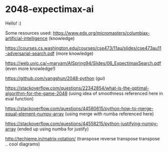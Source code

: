 # 2048-expectimax-ai

Hello! :)

Some resources used:
https://www.edx.org/micromasters/columbiax-artificial-intelligence (knowledge)

https://courses.cs.washington.edu/courses/cse473/11au/slides/cse473au11-adversarial-search.pdf (more knowledge)

https://web.uvic.ca/~maryam/AISpring94/Slides/06_ExpectimaxSearch.pdf (even more knowledge!)

https://github.com/yangshun/2048-python (gui)

https://stackoverflow.com/questions/22342854/what-is-the-optimal-algorithm-for-the-game-2048 (using idea of smoothness referenced here in eval function)

https://stackoverflow.com/questions/44580615/python-how-to-merge-equal-element-numpy-array (using merge with numba referenced here)

https://stackoverflow.com/questions/44558215/python-justifying-numpy-array (ended up using numba for justify)

http://techieme.in/matrix-rotation/ (transpose reverse transpose transpose .. cool diagrams)